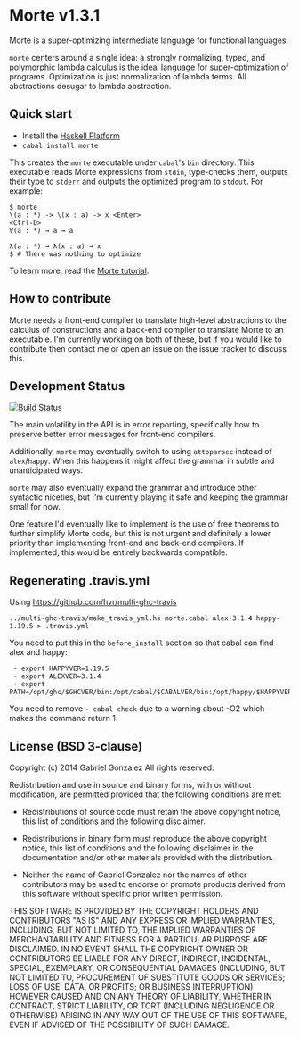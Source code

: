 # Morte v1.3.1

Morte is a super-optimizing intermediate language for functional languages.

`morte` centers around a single idea: a strongly normalizing, typed, and
polymorphic lambda calculus is the ideal language for super-optimization of
programs.  Optimization is just normalization of lambda terms.  All abstractions
desugar to lambda abstraction.

## Quick start

* Install the [Haskell Platform](http://www.haskell.org/platform/)
* `cabal install morte`

This creates the `morte` executable under `cabal`'s `bin` directory.  This
executable reads Morte expressions from `stdin`, type-checks them, outputs their
type to `stderr` and outputs the optimized program to `stdout`.  For example:

    $ morte
    \(a : *) -> \(x : a) -> x <Enter>
    <Ctrl-D>
    ∀(a : *) → a → a
    
    λ(a : *) → λ(x : a) → x
    $ # There was nothing to optimize

To learn more, read the
[Morte tutorial](http://hackage.haskell.org/packages/archive/morte/1.2.0/doc/html/Morte-Tutorial.html).

## How to contribute

Morte needs a front-end compiler to translate high-level abstractions to the
calculus of constructions and a back-end compiler to translate Morte to an
executable.  I'm currently working on both of these, but if you would like to
contribute then contact me or open an issue on the issue tracker to discuss
this.

## Development Status

[![Build Status](https://travis-ci.org/Gabriel439/Haskell-Morte-Library.png)](https://travis-ci.org/Gabriel439/Haskell-Morte-Library)

The main volatility in the API is in error reporting, specifically how to
preserve better error messages for front-end compilers.

Additionally, `morte` may eventually switch to using `attoparsec` instead of
`alex`/`happy`.  When this happens it might affect the grammar in subtle and
unanticipated ways.

`morte` may also eventually expand the grammar and introduce other syntactic
niceties, but I'm currently playing it safe and keeping the grammar small for
now.

One feature I'd eventually like to implement is the use of free theorems to
further simplify Morte code, but this is not urgent and definitely a lower
priority than implementing front-end and back-end compilers.  If implemented,
this would be entirely backwards compatible.

## Regenerating .travis.yml

Using https://github.com/hvr/multi-ghc-travis

```
../multi-ghc-travis/make_travis_yml.hs morte.cabal alex-3.1.4 happy-1.19.5 > .travis.yml
```

You need to put this in the ```before_install``` section so that cabal can find alex and happy:

```
 - export HAPPYVER=1.19.5
 - export ALEXVER=3.1.4
 - export PATH=/opt/ghc/$GHCVER/bin:/opt/cabal/$CABALVER/bin:/opt/happy/$HAPPYVER/bin:/opt/alex/$ALEXVER/bin:$PATH
```

You need to remove ```- cabal check``` due to a warning about -O2 which makes the command return 1.

## License (BSD 3-clause)

Copyright (c) 2014 Gabriel Gonzalez
All rights reserved.

Redistribution and use in source and binary forms, with or without modification,
are permitted provided that the following conditions are met:

* Redistributions of source code must retain the above copyright notice, this
  list of conditions and the following disclaimer.

* Redistributions in binary form must reproduce the above copyright notice, this
  list of conditions and the following disclaimer in the documentation and/or
  other materials provided with the distribution.

* Neither the name of Gabriel Gonzalez nor the names of other contributors may
  be used to endorse or promote products derived from this software without
  specific prior written permission.

THIS SOFTWARE IS PROVIDED BY THE COPYRIGHT HOLDERS AND CONTRIBUTORS "AS IS" AND
ANY EXPRESS OR IMPLIED WARRANTIES, INCLUDING, BUT NOT LIMITED TO, THE IMPLIED
WARRANTIES OF MERCHANTABILITY AND FITNESS FOR A PARTICULAR PURPOSE ARE
DISCLAIMED. IN NO EVENT SHALL THE COPYRIGHT OWNER OR CONTRIBUTORS BE LIABLE FOR
ANY DIRECT, INDIRECT, INCIDENTAL, SPECIAL, EXEMPLARY, OR CONSEQUENTIAL DAMAGES
(INCLUDING, BUT NOT LIMITED TO, PROCUREMENT OF SUBSTITUTE GOODS OR SERVICES;
LOSS OF USE, DATA, OR PROFITS; OR BUSINESS INTERRUPTION) HOWEVER CAUSED AND ON
ANY THEORY OF LIABILITY, WHETHER IN CONTRACT, STRICT LIABILITY, OR TORT
(INCLUDING NEGLIGENCE OR OTHERWISE) ARISING IN ANY WAY OUT OF THE USE OF THIS
SOFTWARE, EVEN IF ADVISED OF THE POSSIBILITY OF SUCH DAMAGE.
